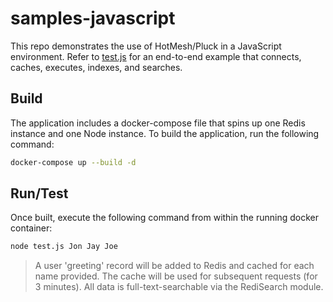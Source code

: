 # samples-javascript
This repo demonstrates the use of HotMesh/Pluck in a JavaScript environment. Refer to [test.js](./test.js) for an end-to-end example that connects, caches, executes, indexes, and searches.

## Build
The application includes a docker-compose file that spins up one Redis instance and one Node instance. To build the application, run the following command:

```bash
docker-compose up --build -d
```

## Run/Test
Once built, execute the following command from within the running docker container:

```bash
node test.js Jon Jay Joe
```

>A user 'greeting' record will be added to Redis and cached for each name provided. The cache will be used for subsequent requests (for 3 minutes). All data is full-text-searchable via the RediSearch module.